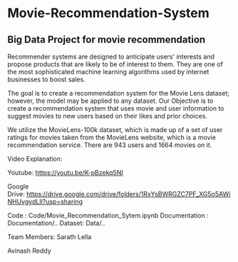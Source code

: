 # Movie-Recommendation-System
## Big Data Project for movie recommendation

Recommender systems are designed to anticipate users' interests and propose products that 
are likely to be of interest to them. They are one of the most sophisticated machine learning 
algorithms used by internet businesses to boost sales.

The goal is to create a recommendation system for the Movie Lens dataset; however, the 
model may be applied to any dataset. Our Objective is to create a recommendation system that 
uses movie and user information to suggest movies to new users based on their likes and prior 
choices.

We utilize the MovieLens-100k dataset, which is made up of a set of user ratings for 
movies taken from the MovieLens website, which is a movie recommendation service. There are 
943 users and 1664 movies on it.

Video Explanation:

Youtube: https://youtu.be/K-pBzekq5NI

Google Drive: https://drive.google.com/drive/folders/1RxYsBWRGZC7PF_XG5o5AWiNHUvgydLlI?usp=sharing

Code : Code/Movie_Recommendation_Sytem.ipynb
Documentation : Documentation/..
Dataset: Data/..

Team Members:
  Sarath Lella
  
  Avinash Reddy
